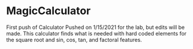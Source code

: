 # MagicCalculator
First push of Calculator 
Pushed on 1/15/2021 for the lab, but edits will be made. This calculator finds what is needed with hard coded elements for the square root and sin, cos, tan, and factoral features.
